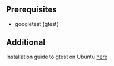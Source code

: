 

## Prerequisites ##

* googletest (gtest)


## Additional ##
Installation guide to gtest on Ubuntu [here](https://www.eriksmistad.no/getting-started-with-google-test-on-ubuntu/)